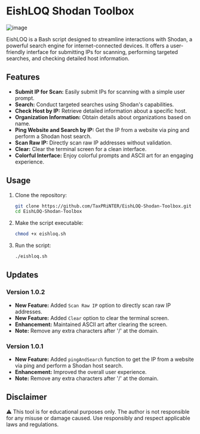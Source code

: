 # EishLOQ Shodan Toolbox

![image](https://github.com/TaxPRiNTER/EishLOQ-Shodan-Toolbox/assets/146424699/9fd413b8-2241-4c54-ac80-6a418b862cb2)

EishLOQ is a Bash script designed to streamline interactions with Shodan, a powerful search engine for internet-connected devices. It offers a user-friendly interface for submitting IPs for scanning, performing targeted searches, and checking detailed host information.

## Features

- **Submit IP for Scan:** Easily submit IPs for scanning with a simple user prompt.
- **Search:** Conduct targeted searches using Shodan's capabilities.
- **Check Host by IP:** Retrieve detailed information about a specific host.
- **Organization Information:** Obtain details about organizations based on name.
- **Ping Website and Search by IP:** Get the IP from a website via ping and perform a Shodan host search.
- **Scan Raw IP:** Directly scan raw IP addresses without validation.
- **Clear:** Clear the terminal screen for a clean interface.
- **Colorful Interface:** Enjoy colorful prompts and ASCII art for an engaging experience.

## Usage

1. Clone the repository:

    ```bash
    git clone https://github.com/TaxPRiNTER/EishLOQ-Shodan-Toolbox.git
    cd EishLOQ-Shodan-Toolbox
    ```

2. Make the script executable:

    ```bash
    chmod +x eishloq.sh
    ```

3. Run the script:

    ```bash
    ./eishloq.sh
    ```

## Updates

### Version 1.0.2

- **New Feature:** Added `Scan Raw IP` option to directly scan raw IP addresses.
- **New Feature:** Added `Clear` option to clear the terminal screen.
- **Enhancement:** Maintained ASCII art after clearing the screen.
- **Note:** Remove any extra characters after '/' at the domain.

### Version 1.0.1

- **New Feature:** Added `pingAndSearch` function to get the IP from a website via ping and perform a Shodan host search.
- **Enhancement:** Improved the overall user experience.
- **Note:** Remove any extra characters after '/' at the domain.

## Disclaimer

⚠️ This tool is for educational purposes only. The author is not responsible for any misuse or damage caused. Use responsibly and respect applicable laws and regulations.
